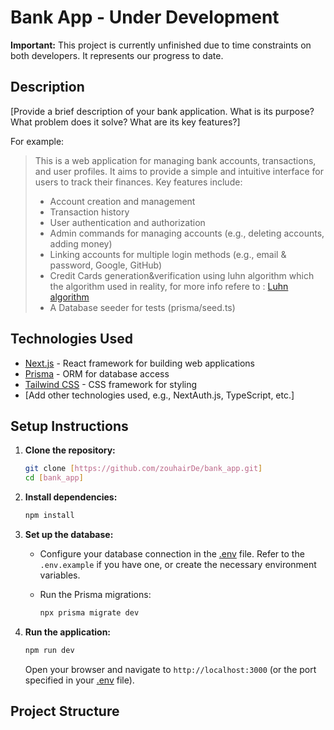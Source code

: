 # Bank App - Under Development

**Important:** This project is currently unfinished due to time constraints on both developers. It represents our progress to date.

## Description

[Provide a brief description of your bank application. What is its purpose? What problem does it solve? What are its key features?]

For example:

> This is a web application for managing bank accounts, transactions, and user profiles. It aims to provide a simple and intuitive interface for users to track their finances. Key features include:
>
> *   Account creation and management
> *   Transaction history
> *   User authentication and authorization
> *   Admin commands for managing accounts (e.g., deleting accounts, adding money)
> *   Linking accounts for multiple login methods (e.g., email & password, Google, GitHub)
> *   Credit Cards generation&verification using luhn algorithm which the algorithm used in reality, for more info refere to : [Luhn algorithm](https://www.investopedia.com/terms/l/luhn-algorithm.asp)
> *   A Database seeder for tests (prisma/seed.ts)

## Technologies Used

*   [Next.js](https://nextjs.org/) - React framework for building web applications
*   [Prisma](https://www.prisma.io/) - ORM for database access
*   [Tailwind CSS](https://tailwindcss.com/) - CSS framework for styling
*   [Add other technologies used, e.g., NextAuth.js, TypeScript, etc.]

## Setup Instructions

1.  **Clone the repository:**

    ```bash
    git clone [https://github.com/zouhairDe/bank_app.git]
    cd [bank_app]
    ```

2.  **Install dependencies:**

    ```bash
    npm install
    ```

3.  **Set up the database:**

    *   Configure your database connection in the [.env](http://_vscodecontentref_/0) file.  Refer to the `.env.example` if you have one, or create the necessary environment variables.
    *   Run the Prisma migrations:

        ```bash
        npx prisma migrate dev
        ```

4.  **Run the application:**

    ```bash
    npm run dev
    ```

    Open your browser and navigate to `http://localhost:3000` (or the port specified in your [.env](http://_vscodecontentref_/1) file).

## Project Structure
